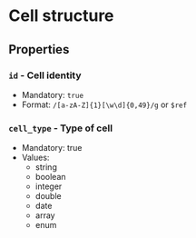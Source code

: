 # Cell structure

## Properties

### `id` - Cell identity

- Mandatory: `true`
- Format: `/[a-zA-Z]{1}[\w\d]{0,49}/g` or `$ref`

### `cell_type` - Type of cell

- Mandatory: true
- Values:
  - string
  - boolean
  - integer
  - double
  - date
  - array
  - enum
